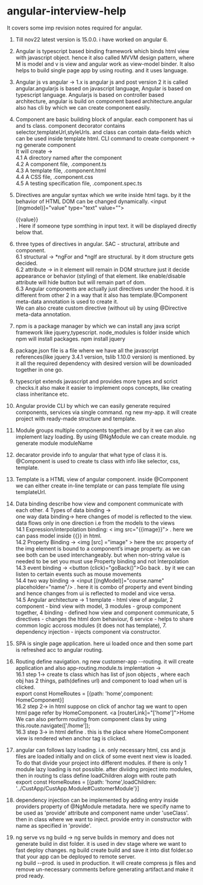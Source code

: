 # angular-interview-help
It covers some imp revision notes required for angular.
1. Till nov22 latest version is 15.0.0. i have worked on angular 6.<br>
2. Angular is typescript based binding framework which binds html view with javascript object. hence it also called MVVM design pattern, where M is model and v is view and angular work as view-model binder. It also helps to build single page app by using routing. and it uses  language.<br>
3. Angular js vs angular -> 1.x is angular js and post version 2 it is called angular.angularjs is based on javascript language, Angular is based on typescript language. Angularjs is based on controller based architecture, angular is build on component based architecture.angular also has cli by which we can create component easily.<br>
4. Component are basic building block of angular. each component has ui and ts class. component decorator contains selector,templateUrl,styleUrls. and class can contain data-fields which can be used inside template html. CLI command to create component -> ng generate component <component-name> <br>
It will create -> <br>
4.1 A directory named after the component <br>
4.2 A component file, <component-name>.component.ts <br>
4.3 A template file, <component-name>.component.html <br>
4.4 A CSS file, <component-name>.component.css <br>
4.5 A testing specification file, <component-name>.component.spec.ts<br>
5. Directives are angular syntax which we write inside html tags. by it the behavior of HTML DOM can be changed dynamically. <input [(ngmodel)]="value" type="text" value=""> <div>{{value}}</div> . Here if someone type somthing in input text. it will be displayed directly below that.<br>
6. three types of directives in angular. SAC - structural, attribute and component. <br>
6.1 structural ->
*ngFor and *ngIf are structural. by it dom structure gets decided.<br>
6.2 attribute -> in it element will remain in DOM structure just it decide appearance or behavior (styling) of that element. like enable/disable attribute will hide button but will remain part of dom.<br>
6.3 Angular components are actually just directives under the hood. it is different from other 2 in a way that it also has template.@Component meta-data annotation is used to create it.<br>
We can also create custom directive (without ui) by using @Directive meta-data annotation.<br> 
7. npm is a package manager by which we can install any java script framework like jquery,typescript. node_modules is folder inside which npm will install packages. npm install jquery<br>
8. package.json file is a file where we have all the javascript references(like jquery 3.4.1 version, tslib 1.10.0 version) is mentioned. by it all the required dependency with desired version will be downloaded together in one go.<br> 
9. typescript extends javascript and provides more types and scrict checks.it also make it easier to implement oops concepts, like creating class inheritance etc.<br> 
10. Angular provide CLI by which we can easily generate required components, services via single command. ng new my-app. it will create project with ready-made structure and template.<br> 
11. Module groups multiple components together. and by it we can also implement lazy loading. By using @NgModule we can create module. ng generate module moduleName<br> 
12. decarator provide info to angular that what type of class it is. @Component is used to create ts class with info like selector, css, template.<br> 
13. Template is a HTML view of angular component. inside @Component we can either create in-line template or can pass template file using templateUrl.<br>
14. Data binding describe how view and component communicate with each other. 4 Types of data binding -><br>
one way data binding-> here changes of model is reflected to the view. data flows only in one direction i.e from the models to the views<br>
14.1 Expression/interpolation binding: < img src="{{image}}"> . here we can pass model inside {{}} in html.<br>
14.2 Property Binding -> <img [src] ="image" > here the src property of the img element is bound to a component’s image property. as we can see both can be used interchangeably. but when non-string value is needed to be set you must use Property binding and not Interpolation<br>
14.3 event binding -> <button (click)="goBack()">Go back</button> . by it we can listen to certain events such as mouse movements<br>
14.4 two way binding -> <input [(ngModel)]="course.name" placeholder="name"/> . here it is combo of property and event binding and hence changes from ui is reflected to model and vice versa.<br>
14.5 Angular architecture -> 1 template - html view of angular, 2 component - bind view with model, 3 modules - group component together, 4 binding - defined how view and component communicate, 5 directives - changes the html dom behaviour, 6 service - helps to share common logic accross modules (it does not has template), 7. dependency injection - injects component via constructor. <br>

15. SPA is single page application. here ui loaded once and then some part is refreshed acc to angular routing.<br>
16. Routing define navigation. ng new customer-app --routing. it will create application and also  app-routing.module.ts
implentation -> <br>
16.1 step 1-> create ts class which has list of json objects , where each obj has 2 things, path(defines url) and component to load when url is clicked. <br>
export const HomeRoutes = [{path: 'home',component: HomeComponent}]<br>
16.2 step 2-> in html suppose on click of anchor tag we want to open html page refer by HomeComponent. <a [routerLink]="['home']">Home</a> <br>
We can also perform routing from component class by using this.route.navigate(['/home']);<br>
16.3 step 3-> in html define <router-outlet></router-outlet>. this is the place where HomeComponent view is rendered when anchor tag is clicked. <br>
17. angular can follows lazy loading. i.e. only necessary html, css and js files are loaded initially and on click of some event next view is loaded. To do that divide your project into different modules. if there is only 1 module lazy loading is not possible. after diviidng project into modules, then in routing ts class define loadChildren alogn with route path<br>
export const HomeRoutes = [{path: 'home',loadChildren: '../CustApp/CustApp.Module#CustomerModule'}]<br>
18. dependency injection can be implemented by adding entry inside providers property of @NgModule metadata. here we specify  name to be used as 'provide' attribute and component name under 'useClass'. then in class where we want to inject. provide entry in constructor with name as specified in 'provide'.<br>
19. ng serve vs ng build -> ng serve builds in memory and does not generate build in dist folder. it is used in dev stage where we want to fast deploy changes. ng build create build and save it into dist folder.so that your app can be deployed to remote server.<br>
ng build --prod. is used in production. it will create compress js files and remove un-necessary comments before generating artifact.and make it prod ready.<br>